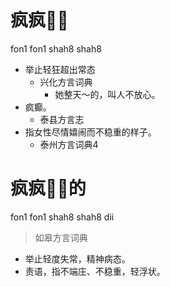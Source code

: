 # 疯疯𧺕𧺕
fon1 fon1 shah8 shah8
+ 举止轻狂超出常态
  * 兴化方言词典
    - 她整天～的，叫人不放心。
+ 疯癫。
  * 泰县方言志
+ 指女性尽情嬉闹而不稳重的样子。
  * 泰州方言词典4

# 疯疯𧺕𧺕的
fon1 fon1 shah8 shah8 dii
> 如皋方言词典
- 举止轻度失常，精神病态。
- 责语，指不端庄、不稳重，轻浮状。
